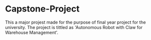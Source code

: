 # Capstone-Project
This a major projest made for the purpose of final year project for the university.
The project is tittled as 'Autonomous Robot with Claw for Warehouse Management'.
